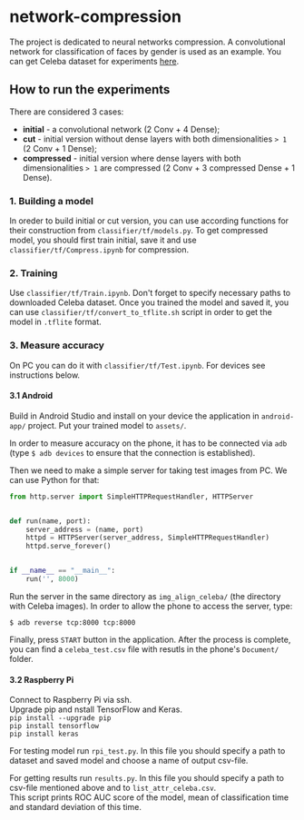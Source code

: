 # network-compression

The project is dedicated to neural networks compression. A convolutional network for classification of faces by gender is used as an example. You can get Celeba dataset for experiments [here](https://www.kaggle.com/jessicali9530/celeba-dataset).

## How to run the experiments
There are considered 3 cases:
* **initial** - a convolutional network (2 Conv + 4 Dense);
* **cut** - initial version without dense layers with both dimensionalities `> 1` (2 Conv + 1 Dense);
* **compressed** - initial version where dense layers with both dimensionalities `> 1` are compressed (2 Conv + 3 compressed Dense + 1 Dense).

### 1. Building a model
In oreder to build initial or cut version, you can use according functions for their construction from `classifier/tf/models.py`. To get compressed model, you should first train initial, save it and use `classifier/tf/Compress.ipynb` for compression.

### 2. Training
Use `classifier/tf/Train.ipynb`. Don't forget to specify necessary paths to downloaded Celeba dataset. Once you trained the model and saved it, you can use `classifier/tf/convert_to_tflite.sh` script in order to get the model in `.tflite` format.

### 3. Measure accuracy
On PC you can do it with `classifier/tf/Test.ipynb`. For devices see instructions below.

#### 3.1 Android
Build in Android Studio and install on your device the application in `android-app/` project. Put your trained model to `assets/`.

In order to measure accuracy on the phone, it has to be connected via `adb` (type `$ adb devices` to ensure that the connection is established).

Then we need to make a simple server for taking test images from PC. We can use Python for that:
```python
from http.server import SimpleHTTPRequestHandler, HTTPServer


def run(name, port):
    server_address = (name, port)
    httpd = HTTPServer(server_address, SimpleHTTPRequestHandler)
    httpd.serve_forever()


if __name__ == "__main__":
    run('', 8000)
```
Run the server in the same directory as `img_align_celeba/` (the directory with Celeba images). In order to allow the phone to access the server, type:
```shell
$ adb reverse tcp:8000 tcp:8000
```
Finally, press `START` button in the application. After the process is complete, you can find a `celeba_test.csv` file with resutls in the phone's `Document/` folder.

#### 3.2 Raspberry Pi  
Connect to Raspberry Pi via ssh.  
Upgrade pip and nstall TensorFlow and Keras.  
```pip install --upgrade pip```  
```pip install tensorflow```  
```pip install keras```  

For testing model run ```rpi_test.py```. In this file you should specify a path to dataset and saved model and choose a name of output csv-file.  

For getting results run ```results.py```. In this file you should specify a path to csv-file mentioned above and to ```list_attr_celeba.csv```.  
This script prints ROC AUC score of the model, mean of classification time and standard deviation of this time.